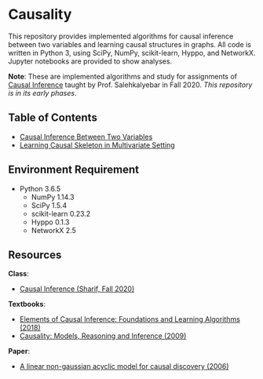 # Causality
This repository provides implemented algorithms for causal inference between two variables and learning causal structures in graphs. All code is written in Python 3, using SciPy, NumPy, scikit-learn, Hyppo, and NetworkX. Jupyter notebooks are provided to show analyses.

**Note**: These are implemented algorithms and study for assignments of [Causal Inference](http://sina.sharif.ir/~saleh/CI.pdf) taught by Prof. Salehkalyebar in Fall 2020. *This repository is in its early phases*.

## Table of Contents
- [Causal Inference Between Two Variables](Causal%20Inference%20Between%20Two%20Variables.ipynb)
- [Learning Causal Skeleton in Multivariate Setting](Learning%20Causal%20Skeleton%20in%20Multivariate%20Setting.ipynb)

## Environment Requirement
* Python 3.6.5
    * NumPy 1.14.3
    * SciPy 1.5.4
    * scikit-learn 0.23.2
    * Hyppo 0.1.3
    * NetworkX 2.5
    
## Resources
**Class**:
- [Causal Inference (Sharif, Fall 2020)](http://sina.sharif.ir/~saleh/CI.pdf)

**Textbooks**:
- [Elements of Causal Inference: Foundations and Learning Algorithms (2018)](https://mitpress.mit.edu/books/elements-causal-inference)
- [Causality: Models, Reasoning and Inference (2009)](http://bayes.cs.ucla.edu/BOOK-2K)

**Paper**:
- [A linear non-gaussian acyclic model for causal discovery (2006)](http://www.jmlr.org/papers/volume7/shimizu06a/shimizu06a.pdf)
